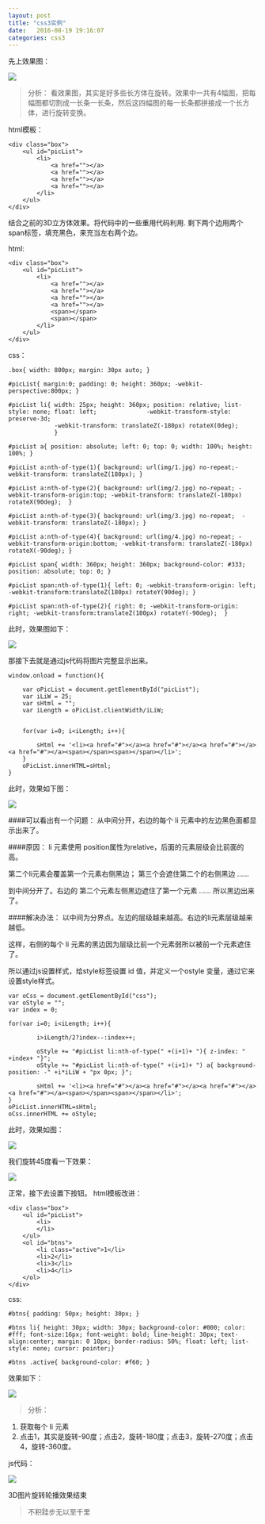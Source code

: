```yaml
---
layout: post
title: "css3实例"
date:   2016-08-19 19:16:07
categories: css3
---
```


先上效果图：

![](http://upload-images.jianshu.io/upload_images/2376873-a424f4e25b7cac62.gif?imageMogr2/auto-orient/strip)

>分析：
看效果图，其实是好多些长方体在旋转。效果中一共有4幅图，把每幅图都切割成一长条一长条，然后这四幅图的每一长条都拼接成一个长方体，进行旋转变换。

html模板：
```
<div class="box">
	<ul id="picList">
		<li>
			<a href=""></a>
			<a href=""></a>
			<a href=""></a>
			<a href=""></a>
		</li>
	</ul>
</div>
```

结合之前的3D立方体效果。将代码中的一些重用代码利用.
剩下两个边用两个span标签，填充黑色，来充当左右两个边。

html:
```
<div class="box">
	<ul id="picList">
		<li>
			<a href=""></a>
			<a href=""></a>
			<a href=""></a>
			<a href=""></a>
            <span></span>
            <span></span>
		</li>
	</ul>
</div>
```

css：
```
.box{ width: 800px; margin: 30px auto; }

#picList{ margin:0; padding: 0; height: 360px; -webkit-perspective:800px; }

#picList li{ width: 25px; height: 360px; position: relative; list-style: none; float: left;				 -webkit-transform-style: preserve-3d;
			 -webkit-transform: translateZ(-180px) rotateX(0deg);
			 }

#picList a{ position: absolute; left: 0; top: 0; width: 100%; height: 100%; }

#picList a:nth-of-type(1){ background: url(img/1.jpg) no-repeat;-webkit-transform: translateZ(180px); }

#picList a:nth-of-type(2){ background: url(img/2.jpg) no-repeat; -webkit-transform-origin:top; -webkit-transform: translateZ(-180px) rotateX(90deg);  }

#picList a:nth-of-type(3){ background: url(img/3.jpg) no-repeat;  -webkit-transform: translateZ(-180px); }

#picList a:nth-of-type(4){ background: url(img/4.jpg) no-repeat; -webkit-transform-origin:bottom; -webkit-transform: translateZ(-180px) rotateX(-90deg); }

#picList span{ width: 360px; height: 360px; background-color: #333; position: absolute; top: 0; }

#picList span:nth-of-type(1){ left: 0; -webkit-transform-origin: left; -webkit-transform:translateZ(180px) rotateY(90deg); }

#picList span:nth-of-type(2){ right: 0; -webkit-transform-origin: right; -webkit-transform:translateZ(180px) rotateY(-90deg);  }
```

此时，效果图如下：

![](http://upload-images.jianshu.io/upload_images/2376873-881e7281ad7aa8b5.png?imageMogr2/auto-orient/strip%7CimageView2/2/w/1240)

那接下去就是通过js代码将图片完整显示出来。

```
window.onload = function(){

	var oPicList = document.getElementById("picList");
	var iLiW = 25;
	var sHtml = "";
	var iLength = oPicList.clientWidth/iLiW;


	for(var i=0; i<iLength; i++){

		sHtml += '<li><a href="#"></a><a href="#"></a><a href="#"></a><a href="#"></a><span></span><span></span></li>';
	}
	oPicList.innerHTML=sHtml;
}
```

此时，效果如下图：

![](http://upload-images.jianshu.io/upload_images/2376873-f973af264a08d8db.png?imageMogr2/auto-orient/strip%7CimageView2/2/w/1240)

####可以看出有一个问题：
  从中间分开，右边的每个 li 元素中的左边黑色面都显示出来了。

####原因：
li 元素使用 position属性为relative，后面的元素层级会比前面的高。

第二个li元素会覆盖第一个元素右侧黑边； 第三个会遮住第二个的右侧黑边  ......

到中间分开了。右边的 第二个元素左侧黑边遮住了第一个元素 ......
所以黑边出来了。

####解决办法：
以中间为分界点。左边的层级越来越高。右边的li元素层级越来越低。

这样，右侧的每个 li  元素的黑边因为层级比前一个元素弱所以被前一个元素遮住了。

所以通过js设置样式，给style标签设置 id 值，并定义一个ostyle 变量，通过它来设置style样式。
```
var oCss = document.getElementById("css");
var oStyle = "";
var index = 0;

for(var i=0; i<iLength; i++){

		i>iLength/2?index--:index++;

		oStyle += "#picList li:nth-of-type(" +(i+1)+ "){ z-index: " +index+ "}";
		oStyle += "#picList li:nth-of-type(" +(i+1)+ ") a{ background-position: -" +i*iLiW + "px 0px; }";

		sHtml += '<li><a href="#"></a><a href="#"></a><a href="#"></a><a href="#"></a><span></span><span></span></li>';
}
oPicList.innerHTML=sHtml;
oCss.innerHTML += oStyle;
```

此时，效果如图：

![](http://upload-images.jianshu.io/upload_images/2376873-9fbc49efdbefebf8.png?imageMogr2/auto-orient/strip%7CimageView2/2/w/1240)

我们旋转45度看一下效果：

![](http://upload-images.jianshu.io/upload_images/2376873-6ccb4f2e7fac1aa3.png?imageMogr2/auto-orient/strip%7CimageView2/2/w/1240)

正常，接下去设置下按钮。
html模板改进：
```
<div class="box">
	<ul id="picList">
		<li>
		</li>
	</ul>
	<ol id="btns">
		<li class="active">1</li>
		<li>2</li>
		<li>3</li>
		<li>4</li>
	</ol>
</div>
```

css:
```
#btns{ padding: 50px; height: 30px; }

#btns li{ height: 30px; width: 30px; background-color: #000; color: #fff; font-size:16px; font-weight: bold; line-height: 30px; text-align:center; margin: 0 10px; border-radius: 50%; float: left; list-style: none; cursor: pointer;}

#btns .active{ background-color: #f60; }
```
效果如下：

![](http://upload-images.jianshu.io/upload_images/2376873-8ae74e222ce2352e.png?imageMogr2/auto-orient/strip%7CimageView2/2/w/1240)


>分析：
1.  获取每个 li 元素
2.  点击1，其实是旋转-90度；点击2，旋转-180度；点击3，旋转-270度；点击4，旋转-360度。

js代码：


![](http://upload-images.jianshu.io/upload_images/2376873-4f91d5abb25e6a2d.png?imageMogr2/auto-orient/strip%7CimageView2/2/w/1240)

3D图片旋转轮播效果结束
>不积跬步无以至千里
